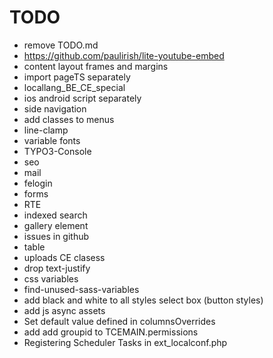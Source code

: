 # TODO

- remove TODO.md
- https://github.com/paulirish/lite-youtube-embed
- content layout frames and margins
- import pageTS separately
- locallang_BE_CE_special
- ios android script separately
- side navigation
- add classes to menus
- line-clamp
- variable fonts
- TYPO3-Console
- seo
- mail
- felogin
- forms
- RTE
- indexed search
- gallery element
- issues in github
- table
- uploads CE clasess
- drop text-justify
- css variables
- find-unused-sass-variables
- add black and white to all styles select box (button styles)
- add js async assets
- Set default value defined in columnsOverrides
- add add groupid to TCEMAIN.permissions
- Registering Scheduler Tasks in ext_localconf.php
